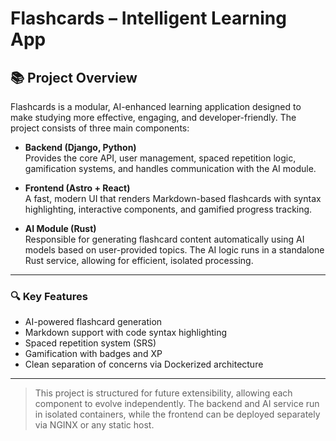 # Flashcards – Intelligent Learning App

## 📚 Project Overview

Flashcards is a modular, AI-enhanced learning application designed to make studying more effective, engaging, and developer-friendly. The project consists of three main components:

- **Backend (Django, Python)**  
  Provides the core API, user management, spaced repetition logic, gamification systems, and handles communication with the AI module.

- **Frontend (Astro + React)**  
  A fast, modern UI that renders Markdown-based flashcards with syntax highlighting, interactive components, and gamified progress tracking.

- **AI Module (Rust)**  
  Responsible for generating flashcard content automatically using AI models based on user-provided topics. The AI logic runs in a standalone Rust service, allowing for efficient, isolated processing.

---

### 🔍 Key Features

- AI-powered flashcard generation
- Markdown support with code syntax highlighting
- Spaced repetition system (SRS)
- Gamification with badges and XP
- Clean separation of concerns via Dockerized architecture

---

> This project is structured for future extensibility, allowing each component to evolve independently. The backend and AI service run in isolated containers, while the frontend can be deployed separately via NGINX or any static host.
